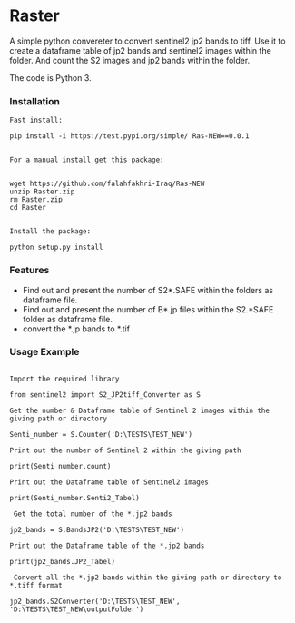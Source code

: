 
Raster
======

A simple python convereter to convert sentinel2 jp2 bands to tiff.
Use it to create a dataframe table of jp2 bands and sentinel2 images within the folder.
And count the S2 images and jp2 bands within the folder. 


The code is Python 3.

### Installation
```
Fast install:

pip install -i https://test.pypi.org/simple/ Ras-NEW==0.0.1


For a manual install get this package:


wget https://github.com/falahfakhri-Iraq/Ras-NEW 
unzip Raster.zip
rm Raster.zip
cd Raster


Install the package:

python setup.py install 
```
### Features

- Find out and present the number of S2*.SAFE within the folders as dataframe file.
- Find out and present the number of B*.jp files within the S2.*SAFE folder as dataframe file.
- convert the *.jp bands to *.tif


### Usage Example

```

Import the required library

from sentinel2 import S2_JP2tiff_Converter as S

Get the number & Dataframe table of Sentinel 2 images within the giving path or directory

Senti_number = S.Counter('D:\TESTS\TEST_NEW')

Print out the number of Sentinel 2 within the giving path

print(Senti_number.count)

Print out the Dataframe table of Sentinel2 images 

print(Senti_number.Senti2_Tabel)

 Get the total number of the *.jp2 bands 

jp2_bands = S.BandsJP2('D:\TESTS\TEST_NEW')
 
Print out the Dataframe table of the *.jp2 bands

print(jp2_bands.JP2_Tabel)

 Convert all the *.jp2 bands within the giving path or directory to *.tiff format 

jp2_bands.S2Converter('D:\TESTS\TEST_NEW', 'D:\TESTS\TEST_NEW\outputFolder')

```
   
    
